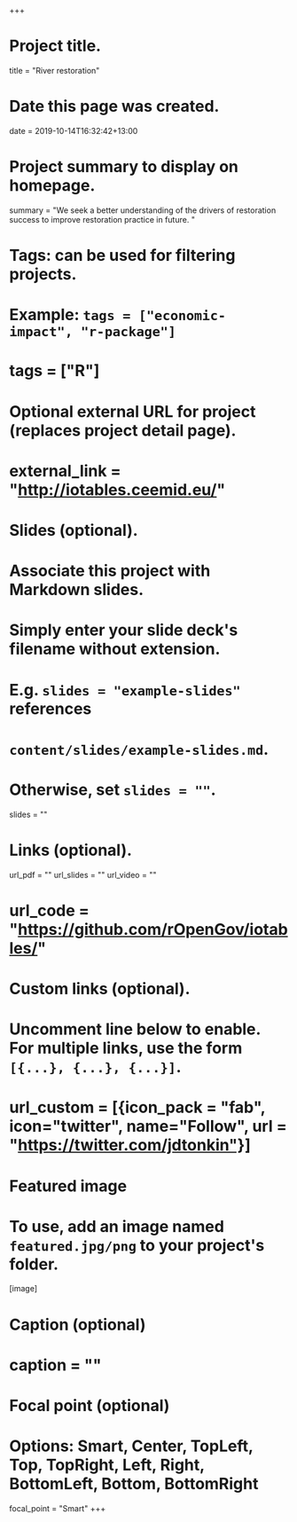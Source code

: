 +++
# Project title.
title = "River restoration"

# Date this page was created.
date = 2019-10-14T16:32:42+13:00

# Project summary to display on homepage.
summary = "We seek a better understanding of the drivers of restoration success to improve restoration practice in future. "

# Tags: can be used for filtering projects.
# Example: `tags = ["economic-impact", "r-package"]`
# tags = ["R"]

# Optional external URL for project (replaces project detail page).
# external_link = "http://iotables.ceemid.eu/"

# Slides (optional).
#   Associate this project with Markdown slides.
#   Simply enter your slide deck's filename without extension.
#   E.g. `slides = "example-slides"` references 
#   `content/slides/example-slides.md`.
#   Otherwise, set `slides = ""`.
slides = ""

# Links (optional).
url_pdf = ""
url_slides = ""
url_video = ""
# url_code = "https://github.com/rOpenGov/iotables/"

# Custom links (optional).
#   Uncomment line below to enable. For multiple links, use the form `[{...}, {...}, {...}]`.
# url_custom = [{icon_pack = "fab", icon="twitter", name="Follow", url = "https://twitter.com/jdtonkin"}]

# Featured image
# To use, add an image named `featured.jpg/png` to your project's folder. 
[image]
  # Caption (optional)
  # caption = ""
  
  # Focal point (optional)
  # Options: Smart, Center, TopLeft, Top, TopRight, Left, Right, BottomLeft, Bottom, BottomRight
  focal_point = "Smart"
+++

